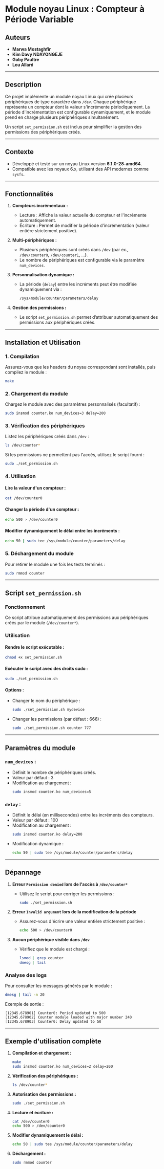 # Module noyau Linux : Compteur à Période Variable

## Auteurs
- **Marwa Mostaghfir**
- **Kim Davy NDAYONGEJE**
- **Gaby Paultre**
- **Lou Allard**

---

## Description
Ce projet implémente un module noyau Linux qui crée plusieurs périphériques de type caractère dans `/dev`. Chaque périphérique représente un compteur dont la valeur s'incrémente périodiquement. La période d'incrémentation est configurable dynamiquement, et le module prend en charge plusieurs périphériques simultanément.

Un script `set_permission.sh` est inclus pour simplifier la gestion des permissions des périphériques créés.

---

## Contexte
- Développé et testé sur un noyau Linux version **6.1.0-28-amd64**.
- Compatible avec les noyaux 6.x, utilisant des API modernes comme `sysfs`.

---

## Fonctionnalités
1. **Compteurs incrémentaux :**
   - Lecture : Affiche la valeur actuelle du compteur et l'incrémente automatiquement.
   - Écriture : Permet de modifier la période d'incrémentation (valeur entière strictement positive).

2. **Multi-périphériques :**
   - Plusieurs périphériques sont créés dans `/dev` (par ex., `/dev/counter0`, `/dev/counter1`, ...).
   - Le nombre de périphériques est configurable via le paramètre `num_devices`.

3. **Personnalisation dynamique :**
   - La période (`delay`) entre les incréments peut être modifiée dynamiquement via :
     ```bash
     /sys/module/counter/parameters/delay
     ```

4. **Gestion des permissions :**
   - Le script `set_permission.sh` permet d’attribuer automatiquement des permissions aux périphériques créés.

---

## Installation et Utilisation

### 1. Compilation
Assurez-vous que les headers du noyau correspondant sont installés, puis compilez le module :
```bash
make
```

### 2. Chargement du module
Chargez le module avec des paramètres personnalisés (facultatif) :
```bash
sudo insmod counter.ko num_devices=3 delay=200
```

### 3. Vérification des périphériques
Listez les périphériques créés dans `/dev` :
```bash
ls /dev/counter*
```
Si les permissions ne permettent pas l'accès, utilisez le script fourni :
```bash
sudo ./set_permission.sh
```

### 4. Utilisation
#### Lire la valeur d'un compteur :
```bash
cat /dev/counter0
```
#### Changer la période d'un compteur :
```bash
echo 500 > /dev/counter0
```
#### Modifier dynamiquement le délai entre les incréments :
```bash
echo 50 | sudo tee /sys/module/counter/parameters/delay
```

### 5. Déchargement du module
Pour retirer le module une fois les tests terminés :
```bash
sudo rmmod counter
```

---

## Script `set_permission.sh`

### Fonctionnement
Ce script attribue automatiquement des permissions aux périphériques créés par le module (`/dev/counter*`).

### Utilisation
#### Rendre le script exécutable :
```bash
chmod +x set_permission.sh
```
#### Exécuter le script avec des droits sudo :
```bash
sudo ./set_permission.sh
```
#### Options :
- Changer le nom du périphérique :
  ```bash
  sudo ./set_permission.sh mydevice
  ```
- Changer les permissions (par défaut : 666) :
  ```bash
  sudo ./set_permission.sh counter 777
  ```

---

## Paramètres du module

### `num_devices` :
- Définit le nombre de périphériques créés.
- Valeur par défaut : 3
- Modification au chargement :
  ```bash
  sudo insmod counter.ko num_devices=5
  ```

### `delay` :
- Définit le délai (en millisecondes) entre les incréments des compteurs.
- Valeur par défaut : 100
- Modification au chargement :
  ```bash
  sudo insmod counter.ko delay=200
  ```
- Modification dynamique :
  ```bash
  echo 50 | sudo tee /sys/module/counter/parameters/delay
  ```

---

## Dépannage

1. **Erreur `Permission denied` lors de l'accès à `/dev/counter*`**
   - Utilisez le script pour corriger les permissions :
     ```bash
     sudo ./set_permission.sh
     ```

2. **Erreur `Invalid argument` lors de la modification de la période**
   - Assurez-vous d'écrire une valeur entière strictement positive :
     ```bash
     echo 500 > /dev/counter0
     ```

3. **Aucun périphérique visible dans `/dev`**
   - Vérifiez que le module est chargé :
     ```bash
     lsmod | grep counter
     dmesg | tail
     ```

### Analyse des logs
Pour consulter les messages générés par le module :
```bash
dmesg | tail -n 20
```
Exemple de sortie :
```plaintext
[12345.678901] Counter0: Period updated to 500
[12345.678902] Counter module loaded with major number 240
[12345.678903] Counter0: Delay updated to 50
```

---

## Exemple d'utilisation complète

1. **Compilation et chargement :**
   ```bash
   make
   sudo insmod counter.ko num_devices=2 delay=200
   ```

2. **Vérification des périphériques :**
   ```bash
   ls /dev/counter*
   ```

3. **Autorisation des permissions :**
   ```bash
   sudo ./set_permission.sh
   ```

4. **Lecture et écriture :**
   ```bash
   cat /dev/counter0
   echo 500 > /dev/counter0
   ```

5. **Modifier dynamiquement le délai :**
   ```bash
   echo 50 | sudo tee /sys/module/counter/parameters/delay
   ```

6. **Déchargement :**
   ```bash
   sudo rmmod counter
   ```

